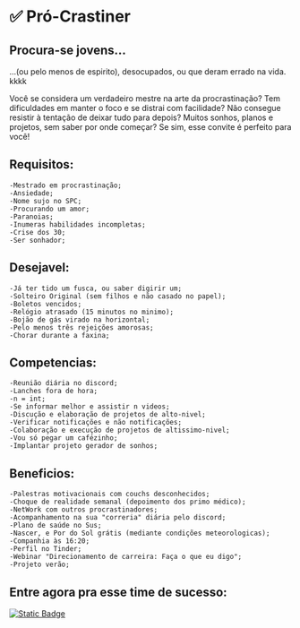 
# ✅ Pró-Crastiner
## Procura-se jovens...
...(ou pelo menos de espirito), desocupados, ou que deram errado na vida. kkkk

Você se considera um verdadeiro mestre na arte da procrastinação? Tem dificuldades
em manter o foco e se distrai com facilidade? Não consegue resistir à tentação de deixar tudo para depois? Muitos sonhos, planos e projetos, sem saber por onde começar? Se sim, esse convite é perfeito para você!


## Requisitos:
    -Mestrado em procrastinação;
    -Ansiedade;
    -Nome sujo no SPC;
    -Procurando um amor;
    -Paranoias;
    -Inumeras habilidades incompletas;
    -Crise dos 30;
    -Ser sonhador;

## Desejavel:
    -Já ter tido um fusca, ou saber digirir um;
    -Solteiro Original (sem filhos e não casado no papel);
    -Boletos vencidos;
    -Relógio atrasado (15 minutos no minimo);
    -Bojão de gás virado na horizontal;
    -Pelo menos três rejeições amorosas;
    -Chorar durante a faxina;

## Competencias:
    -Reunião diária no discord;
    -Lanches fora de hora;
    -n = int;
    -Se informar melhor e assistir n videos;
    -Discução e elaboração de projetos de alto-nivel;
    -Verificar notificações e não notificações;
    -Colaboração e execução de projetos de altissimo-nivel;
    -Vou só pegar um cafézinho;
    -Implantar projeto gerador de sonhos;


## Beneficios:
    -Palestras motivacionais com couchs desconhecidos;
    -Choque de realidade semanal (depoimento dos primo médico);
    -NetWork com outros procrastinadores;
    -Acompanhamento na sua "correria" diária pelo discord;
    -Plano de saúde no Sus;
    -Nascer, e Por do Sol grátis (mediante condições meteorologicas);
    -Companhia às 16:20;
    -Perfil no Tinder;
    -Webinar "Direcionamento de carreira: Faça o que eu digo";
    -Projeto verão;


## Entre agora pra esse time de sucesso:

[![Static Badge](https://img.shields.io/badge/Acesse_agora-Pr%C3%B3--Crastiner-green?style=for-the-badge&logo=discord&logoColor=white&labelColor=mediumpurple)](https://discord.gg/fDu9jzBm)
